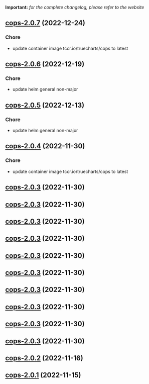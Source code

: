 **Important:**
*for the complete changelog, please refer to the website*




## [cops-2.0.7](https://github.com/truecharts/charts/compare/cops-2.0.6...cops-2.0.7) (2022-12-24)

### Chore

- update container image tccr.io/truecharts/cops to latest
  
  


## [cops-2.0.6](https://github.com/truecharts/charts/compare/cops-2.0.5...cops-2.0.6) (2022-12-19)

### Chore

- update helm general non-major
  
  


## [cops-2.0.5](https://github.com/truecharts/charts/compare/cops-2.0.4...cops-2.0.5) (2022-12-13)

### Chore

- update helm general non-major
  
  


## [cops-2.0.4](https://github.com/truecharts/charts/compare/cops-2.0.3...cops-2.0.4) (2022-11-30)

### Chore

- update container image tccr.io/truecharts/cops to latest
  
  


## [cops-2.0.3](https://github.com/truecharts/charts/compare/cops-2.0.2...cops-2.0.3) (2022-11-30)




## [cops-2.0.3](https://github.com/truecharts/charts/compare/cops-2.0.2...cops-2.0.3) (2022-11-30)




## [cops-2.0.3](https://github.com/truecharts/charts/compare/cops-2.0.2...cops-2.0.3) (2022-11-30)




## [cops-2.0.3](https://github.com/truecharts/charts/compare/cops-2.0.2...cops-2.0.3) (2022-11-30)




## [cops-2.0.3](https://github.com/truecharts/charts/compare/cops-2.0.2...cops-2.0.3) (2022-11-30)




## [cops-2.0.3](https://github.com/truecharts/charts/compare/cops-2.0.2...cops-2.0.3) (2022-11-30)




## [cops-2.0.3](https://github.com/truecharts/charts/compare/cops-2.0.2...cops-2.0.3) (2022-11-30)




## [cops-2.0.3](https://github.com/truecharts/charts/compare/cops-2.0.2...cops-2.0.3) (2022-11-30)




## [cops-2.0.3](https://github.com/truecharts/charts/compare/cops-2.0.2...cops-2.0.3) (2022-11-30)




## [cops-2.0.3](https://github.com/truecharts/charts/compare/cops-2.0.2...cops-2.0.3) (2022-11-30)




## [cops-2.0.2](https://github.com/truecharts/charts/compare/cops-2.0.1...cops-2.0.2) (2022-11-16)




## [cops-2.0.1](https://github.com/truecharts/charts/compare/cops-2.0.0...cops-2.0.1) (2022-11-15)

